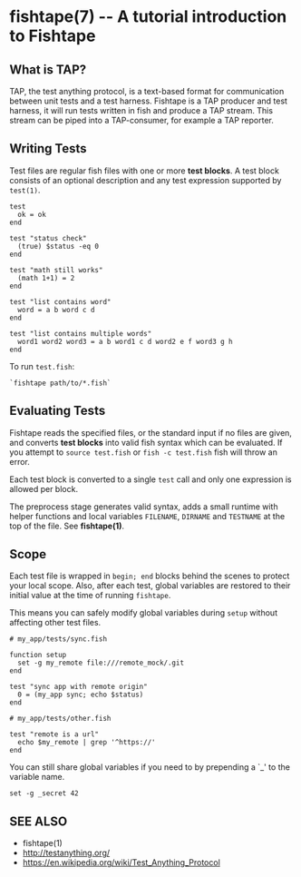 fishtape(7) -- A tutorial introduction to Fishtape
=====================================================

## What is TAP?

TAP, the test anything protocol, is a text-based format for communication between unit tests and a test harness. Fishtape is a TAP producer and test harness, it will run tests written in fish and produce a TAP stream. This stream can be piped into a TAP-consumer, for example a TAP reporter.

## Writing Tests

Test files are regular fish files with one or more __test blocks__. A test block consists of an optional description and any test expression supported by `test(1)`.

    test
      ok = ok
    end

    test "status check"
      (true) $status -eq 0
    end

    test "math still works"
      (math 1+1) = 2
    end

    test "list contains word"
      word = a b word c d
    end

    test "list contains multiple words"
      word1 word2 word3 = a b word1 c d word2 e f word3 g h
    end

To run `test.fish`:

    `fishtape path/to/*.fish`

## Evaluating Tests

Fishtape reads the specified files, or the standard input if no files are given, and converts __test blocks__ into valid fish syntax which can be evaluated. If you attempt to `source test.fish` or `fish -c test.fish` fish will throw an error.

Each test block is converted to a single `test` call and only one expression is allowed per block.

The preprocess stage generates valid syntax, adds a small runtime with helper functions and local variables `FILENAME`, `DIRNAME` and `TESTNAME` at the top of the file. See **fishtape(1)**.

## Scope

Each test file is wrapped in `begin; end` blocks behind the scenes to protect your local scope. Also, after each test, global variables are restored to their initial value at the time of running `fishtape`.

This means you can safely modify global variables during `setup` without affecting other test files.

    # my_app/tests/sync.fish

    function setup
      set -g my_remote file:///remote_mock/.git
    end

    test "sync app with remote origin"
      0 = (my_app sync; echo $status)
    end

    # my_app/tests/other.fish

    test "remote is a url"
      echo $my_remote | grep '^https://'
    end

You can still share global variables if you need to by prepending a `_' to the variable name.

    set -g _secret 42

## SEE ALSO

* fishtape(1)
* http://testanything.org/
* https://en.wikipedia.org/wiki/Test_Anything_Protocol
